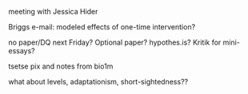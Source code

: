 meeting with Jessica Hider

Briggs e-mail: modeled effects of one-time intervention?

no paper/DQ next Friday? Optional paper?
hypothes.is?  Kritik for mini-essays?

tsetse pix and notes from bio1m

what about levels, adaptationism, short-sightedness??




